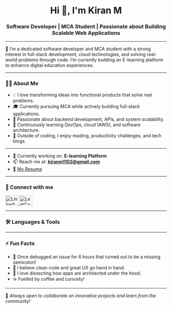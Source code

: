 <h1 align="center">Hi 👋, I'm Kiran M</h1>
<h3 align="center">Software Developer | MCA Student | Passionate about Building Scalable Web Applications</h3>

---

🎯 I’m a dedicated software developer and MCA student with a strong interest in full-stack development, cloud technologies, and solving real-world problems through code. I’m currently building an E-learning platform to enhance digital education experiences.

---

### 👨‍💻 About Me
- 💡 I love transforming ideas into functional products that solve real problems.
- 🎓 Currently pursuing MCA while actively building full-stack applications.
- 🚀 Passionate about backend development, APIs, and system scalability.
- 🌱 Continuously learning DevOps, cloud (AWS), and software architecture.
- 🧩 Outside of coding, I enjoy reading, productivity challenges, and tech blogs.

---

- 🔭 Currently working on: **E-learning Platform**
- 📫 Reach me at: **kiranm1102@gmail.com**
- 📄 [My Resume](https://drive.google.com/file/d/1zEj36q2wBuPteS5cZk3cDFp0hAYsd-vr/view?usp=sharing)

---

### 🤝 Connect with me
<p align="left">
  <a href="https://linkedin.com/in/kiran-m-a3b52a274" target="_blank">
    <img src="https://raw.githubusercontent.com/rahuldkjain/github-profile-readme-generator/master/src/images/icons/Social/linked-in-alt.svg" alt="LinkedIn" height="30" width="40" />
  </a>
  <a href="https://leetcode.com/qa6md1lqyx/" target="_blank">
    <img src="https://raw.githubusercontent.com/rahuldkjain/github-profile-readme-generator/master/src/images/icons/Social/leet-code.svg" alt="LeetCode" height="30" width="40" />
  </a>
</p>

---

### 🛠️ Languages & Tools
<p align="left">
  <!-- Icons remain the same -->
</p>

---

### ⚡ Fun Facts
- 🐞 Once debugged an issue for 6 hours that turned out to be a missing semicolon!
- 💬 I believe clean code and great UX go hand in hand.
- 👀 I love dissecting how apps are architected under the hood.
- ☕ Fuelled by coffee and curiosity!

---

💬 *Always open to collaborate on innovative projects and learn from the community!*
